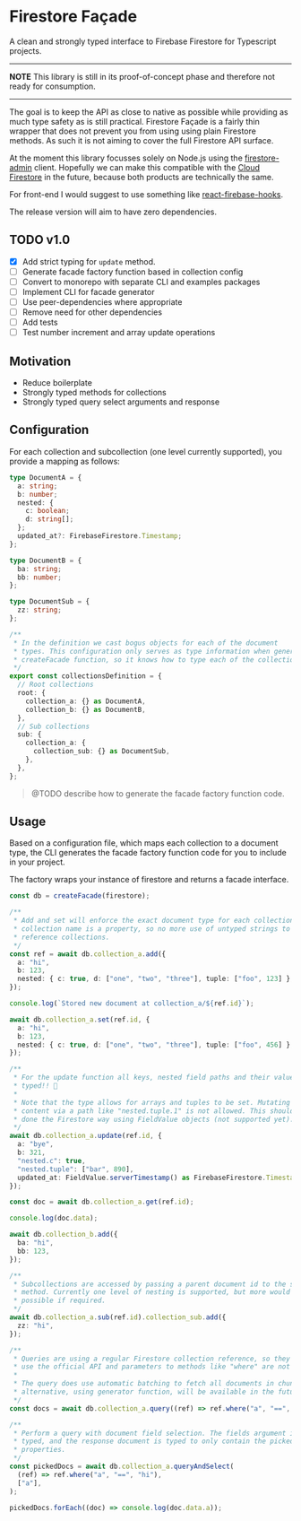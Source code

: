 # Firestore Façade

A clean and strongly typed interface to Firebase Firestore for Typescript
projects.

---

**NOTE** This library is still in its proof-of-concept phase and therefore not
ready for consumption.

---

The goal is to keep the API as close to native as possible while providing as
much type safety as is still practical. Firestore Façade is a fairly thin
wrapper that does not prevent you from using using plain Firestore methods. As
such it is not aiming to cover the full Firestore API surface.

At the moment this library focusses solely on Node.js using the
[firestore-admin](https://github.com/firebase/firebase-admin-node) client.
Hopefully we can make this compatible with the [Cloud
Firestore](https://github.com/googleapis/nodejs-firestore) in the future,
because both products are technically the same.

For front-end I would suggest to use something like
[react-firebase-hooks](https://github.com/csfrequency/react-firebase-hooks).

The release version will aim to have zero dependencies.

## TODO v1.0

- [x] Add strict typing for `update` method.
- [ ] Generate facade factory function based in collection config
- [ ] Convert to monorepo with separate CLI and examples packages
- [ ] Implement CLI for facade generator
- [ ] Use peer-dependencies where appropriate
- [ ] Remove need for other dependencies
- [ ] Add tests
- [ ] Test number increment and array update operations

## Motivation

- Reduce boilerplate
- Strongly typed methods for collections
- Strongly typed query select arguments and response

## Configuration

For each collection and subcollection (one level currently supported), you
provide a mapping as follows:

```ts
type DocumentA = {
  a: string;
  b: number;
  nested: {
    c: boolean;
    d: string[];
  };
  updated_at?: FirebaseFirestore.Timestamp;
};

type DocumentB = {
  ba: string;
  bb: number;
};

type DocumentSub = {
  zz: string;
};

/**
 * In the definition we cast bogus objects for each of the document
 * types. This configuration only serves as type information when generating the
 * createFacade function, so it knows how to type each of the collection methods.
 */
export const collectionsDefinition = {
  // Root collections
  root: {
    collection_a: {} as DocumentA,
    collection_b: {} as DocumentB,
  },
  // Sub collections
  sub: {
    collection_a: {
      collection_sub: {} as DocumentSub,
    },
  },
};
```

> @TODO describe how to generate the facade factory function code.

## Usage

Based on a configuration file, which maps each collection to a document type,
the CLI generates the facade factory function code for you to include in your
project.

The factory wraps your instance of firestore and returns a facade interface.

```ts
const db = createFacade(firestore);

/**
 * Add and set will enforce the exact document type for each collection. Each
 * collection name is a property, so no more use of untyped strings to
 * reference collections.
 */
const ref = await db.collection_a.add({
  a: "hi",
  b: 123,
  nested: { c: true, d: ["one", "two", "three"], tuple: ["foo", 123] },
});

console.log(`Stored new document at collection_a/${ref.id}`);

await db.collection_a.set(ref.id, {
  a: "hi",
  b: 123,
  nested: { c: true, d: ["one", "two", "three"], tuple: ["foo", 456] },
});

/**
 * For the update function all keys, nested field paths and their values are
 * typed!! 💅
 *
 * Note that the type allows for arrays and tuples to be set. Mutating their
 * content via a path like "nested.tuple.1" is not allowed. This should be
 * done the Firestore way using FieldValue objects (not supported yet).
 */
await db.collection_a.update(ref.id, {
  a: "bye",
  b: 321,
  "nested.c": true,
  "nested.tuple": ["bar", 890],
  updated_at: FieldValue.serverTimestamp() as FirebaseFirestore.Timestamp,
});

const doc = await db.collection_a.get(ref.id);

console.log(doc.data);

await db.collection_b.add({
  ba: "hi",
  bb: 123,
});

/**
 * Subcollections are accessed by passing a parent document id to the sub
 * method. Currently one level of nesting is supported, but more would be
 * possible if required.
 */
await db.collection_a.sub(ref.id).collection_sub.add({
  zz: "hi",
});

/**
 * Queries are using a regular Firestore collection reference, so they largely
 * use the official API and parameters to methods like "where" are not typed.
 *
 * The query does use automatic batching to fetch all documents in chunks. An
 * alternative, using generator function, will be available in the future.
 */
const docs = await db.collection_a.query((ref) => ref.where("a", "==", "hi"));

/**
 * Perform a query with document field selection. The fields argument is
 * typed, and the response document is typed to only contain the picked
 * properties.
 */
const pickedDocs = await db.collection_a.queryAndSelect(
  (ref) => ref.where("a", "==", "hi"),
  ["a"],
);

pickedDocs.forEach((doc) => console.log(doc.data.a));
```

